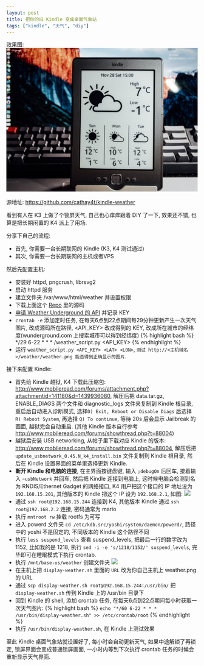 ```yaml
---
layout: post
title: 把你的旧 Kindle 变成桌面气象站
tags: ["kindle", "天气", "diy"]
---
```


效果图:  
![](/resources/kindle.jpg)  

源地址: https://github.com/cathay4t/kindle-weather

看到有人在 K3 上做了个锁屏天气, 自己也心痒痒跟着 DIY 了一下, 效果还不错, 也算是把长期闲置的 K4 派上了用场.

分享下自己的流程:

* 首先, 你需要一台长期联网的 Kindle (K3, K4 测试通过)
* 其次, 你需要一台长期联网的主机或者VPS

然后先配置主机:

* 安装好 httpd, pngcrush, librsvg2
* 启动 httpd 服务
* 建立文件夹 /var/www/html/weather 并设置权限
* 下载上面这个 [Repo](https://github.com/cathay4t/kindle-weather) 里的源码
* [申请 Weather Underground 的 API](http://www.wunderground.com/weather/api/d/login.html) 并记录 KEY
* `crontab -e` 添加定时任务, 在每天6点到22点期间每29分钟更新产生一次天气图片, <PATH>改成源码所在路径, <API_KEY> 改成得到的 KEY, <LAT> <LON> 改成所在城市的经纬度(wunderground.com 上搜索城市可以得到经纬度)
{% highlight bash %}
*/29 6-22 * * * <PATH>/weather_script.py <API_KEY> <LAT> <LON>
{% endhighlight %}
* 运行 `weather_script.py <API_KEY> <LAT> <LON>`, `测试 http://<主机域名>/weather/weather.png 能否得到正确显示的图片`.

接下来配置 Kindle:

* 首先给 Kindle 越狱, K4 下载此压缩包: http://www.mobileread.com/forums/attachment.php?attachmentid=141180&d=1439936080, 解压后把 data.tar.gz, ENABLE_DIAGS 两个文件和 diagnostic_logs 文件夹复制到 Kindle 根目录, 重启后自动进入诊断模式, 选择`D) Exit, Reboot or Disable Diags` 后选择 `R) Reboot System`, 再选择 `Q) To continue`, 等待 20s 后会显示 Jailbreak 的画面, 越狱完会自动重启. (其他 Kindle 版本自行参考 http://www.mobileread.com/forums/showthread.php?t=88004)
* 越狱后安装 USB networking, 从帖子里下载对应 Kindle 的版本: http://www.mobileread.com/forums/showthread.php?t=88004,  解压后把 `update_usbnetwork_0.45.N_k4_install.bin` 文件复制到 Kindle 根目录, 然后在 Kindle 设置界面的菜单里选择更新 Kindle.
* __断开 Kindle 和电脑的连接__, 在主界面按键盘键, 输入 `;debugOn` 后回车, 接着输入 `~usbNetwork` 并回车, 然后把 Kindle 连接到电脑上, 这时候电脑会检测到名为 RNDIS/Ethernet Gadget 的网络接口, K4 用户把这个接口的 IP 地址设为 `192.168.15.201`, 其他版本的 Kindle 把这个 IP 设为 `192.168.2.1`,  如图:
![](/resources/interface.jpg)
* 通过 `ssh root@192.168.15.244` 连接到 K4, 其他版本 Kindle 通过 `ssh root@192.168.2.2` 连接, 密码通常为 mario
* 执行 `mntroot rw` 挂载 rootfs 为可写
* 进入 powerd 文件夹 `cd /etc/kdb.src/yoshi/system/daemon/powerd/`, 路径中的 yoshi 不是固定的, 不同版本的 Kindle 这个路径不同
* 执行 `less suspend_levels` 查看 suspend_levels, 把最后一行的数字改为 1152, 比如我的是 1218, 执行 `sed -i -e 's/1218/1152/' suspend_levels`, 完毕即可在睡眠模式下执行 crontab.
* 执行 `/mnt/base-us/weather` 创建文件夹
![](/resources/ssh.jpg)
* 在主机上把 `display-weather.sh` 里面的 `URL` 改为你自己主机上 weather.png 的 URL
* 通过 `scp display-weather.sh root@192.168.15.244:/usr/bin/` 把 `display-weather.sh` 传到 Kindle 上的 /usr/bin 目录下
* 回到 Kindle 的 shell, 添加 crontab 任务, 在每天6点到22点期间每小时获取一次天气图片:
{% highlight bash %}
`echo "*/60 6-22 * * * /usr/bin/display-weather.sh" >> /etc/crontab/root`
{% endhighlight %}
* 执行 `/usr/bin/display-weather.sh`, 在 Kindle 上测试效果

至此 Kindle 桌面气象站就设置好了, 每小时会自动更新天气, 如果中途解锁了再锁定, 锁屏界面会变成普通锁屏画面, 一小时内等到下次执行 crontab 任务的时候会重新显示天气界面.
